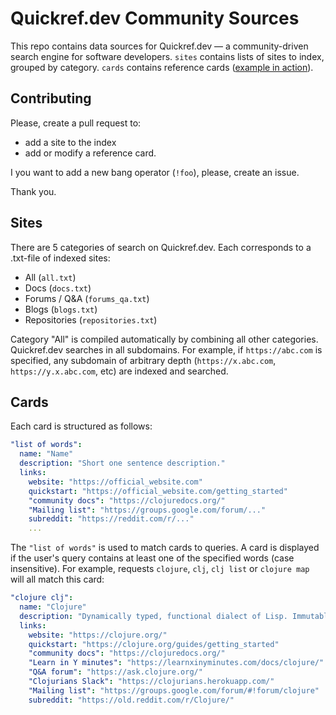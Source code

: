 # Quickref.dev Community Sources

This repo contains data sources for Quickref.dev — a community-driven search engine for software developers. `sites` contains lists of sites to index, grouped by category. `cards` contains reference cards ([example in action](https://quickref.dev/search?q=clojure&type=all)).

## Contributing

Please, create a pull request to:

- add a site to the index
- add or modify a reference card.

I you want to add a new bang operator (`!foo`), please, create an issue.

Thank you.

## Sites

There are 5 categories of search on Quickref.dev. Each corresponds to a .txt-file of indexed sites:

- All (`all.txt`)
- Docs (`docs.txt`)
- Forums / Q&A (`forums_qa.txt`)
- Blogs (`blogs.txt`)
- Repositories (`repositories.txt`)

Category "All" is compiled automatically by combining all other categories. Quickref.dev searches in all subdomains. For example, if `https://abc.com` is specified, any subdomain of arbitrary depth (`https://x.abc.com`, `https://y.x.abc.com`, etc) are indexed and searched.

## Cards

Each card is structured as follows:

``` yaml
"list of words":
  name: "Name"
  description: "Short one sentence description."
  links:
    website: "https://official_website.com"
    quickstart: "https://official_website.com/getting_started"
    "community docs": "https://clojuredocs.org/"
    "Mailing list": "https://groups.google.com/forum/..."
    subreddit: "https://reddit.com/r/..."
    ...
```

The `"list of words"` is used to match cards to queries. A card is displayed if the user's query contains at least one of the specified words (case insensitive). For example, requests `clojure`, `clj`, `clj list` or `clojure map` will all match this card:

``` yaml
"clojure clj":
  name: "Clojure"
  description: "Dynamically typed, functional dialect of Lisp. Immutable values, strong typing, hosted on JVM and other platforms."
  links:
    website: "https://clojure.org/"
    quickstart: "https://clojure.org/guides/getting_started"
    "community docs": "https://clojuredocs.org/"
    "Learn in Y minutes": "https://learnxinyminutes.com/docs/clojure/"
    "Q&A forum": "https://ask.clojure.org/"
    "Clojurians Slack": "https://clojurians.herokuapp.com/"
    "Mailing list": "https://groups.google.com/forum/#!forum/clojure"
    subreddit: "https://old.reddit.com/r/Clojure/"
```
